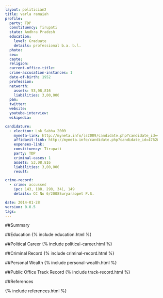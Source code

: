 ```yaml
---
layout: politician2
title: varla ramaiah
profile: 
  party: TDP
  constituency: Tirupati
  state: Andhra Pradesh
  education: 
    level: Graduate
    details: professional b.a. b.l.
  photo: 
  sex: 
  caste: 
  religion: 
  current-office-title: 
  crime-accusation-instances: 1
  date-of-birth: 1952
  profession: 
  networth: 
    assets: 53,08,816
    liabilities: 3,00,000
  pan: 
  twitter: 
  website: 
  youtube-interview: 
  wikipedia: 

candidature: 
  - election: Lok Sabha 2009
    myneta-link: http://myneta.info/ls2009/candidate.php?candidate_id=4762
    affidavit-link: http://myneta.info/candidate.php?candidate_id=4762&scan=original
    expenses-link: 
    constituency: Tirupati 
    party: TDP
    criminal-cases: 1
    assets: 53,08,816
    liabilities: 3,00,000
    result:  

crime-record: 
  - crime: accussed
    ipc: 143, 188, 290, 341, 149
    details: CC No 6/2008Suryaraopet P.S. 

date: 2014-01-28
version: 0.0.5
tags: 
---
```

##Summary


##Education
{% include education.html %}


##Political Career
{% include political-career.html %}


##Criminal Record
{% include criminal-record.html %}


##Personal Wealth
{% include personal-wealth.html %}


##Public Office Track Record
{% include track-record.html %}


##References


{% include references.html %}